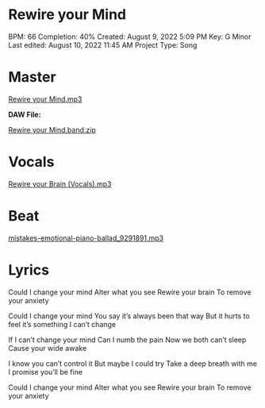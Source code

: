 # Rewire your Mind

BPM: 66
Completion: 40%
Created: August 9, 2022 5:09 PM
Key: G Minor
Last edited: August 10, 2022 11:45 AM
Project Type: Song

# Master

[Rewire your Mind.mp3](Rewire%20your%20Mind%20934e7a5cede04efb86cce4c14d63d09a/Rewire_your_Mind.mp3)

 **DAW File:**

[Rewire your Mind.band.zip](Rewire%20your%20Mind%20934e7a5cede04efb86cce4c14d63d09a/Rewire_your_Mind.band.zip)

# Vocals

[Rewire your Brain (Vocals).mp3](Rewire%20your%20Mind%20934e7a5cede04efb86cce4c14d63d09a/Rewire_your_Brain_(Vocals).mp3)

# Beat

[mistakes-emotional-piano-ballad_9291891.mp3](Rewire%20your%20Mind%20934e7a5cede04efb86cce4c14d63d09a/mistakes-emotional-piano-ballad_9291891.mp3)

# Lyrics

Could I change your mind
Alter what you see
Rewire your brain
To remove your anxiety

Could I change your mind
You say it’s always been that way
But it hurts to feel it’s something I can’t change

If I can’t change your mind
Can I numb the pain
Now we both can’t sleep
Cause your wide awake

I know you can’t control it
But maybe I could try
Take a deep breath with me
I promise you’ll be fine

Could I change your mind
Alter what you see
Rewire your brain
To remove your anxiety